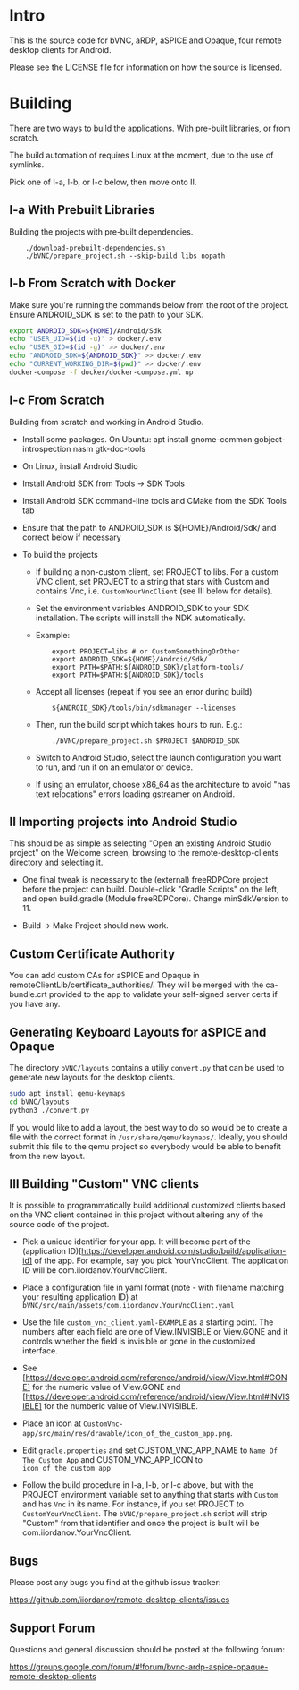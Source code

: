 # Intro

This is the source code for bVNC, aRDP, aSPICE and Opaque, four remote desktop
clients for Android.

Please see the LICENSE file for information on how the source is licensed.

# Building

There are two ways to build the applications. With pre-built libraries, or from
scratch.

The build automation of requires Linux at the moment, due to the use of symlinks.

Pick one of I-a, I-b, or I-c below, then move onto II.

## I-a With Prebuilt Libraries

Building the projects with pre-built dependencies.

        ./download-prebuilt-dependencies.sh
        ./bVNC/prepare_project.sh --skip-build libs nopath

## I-b From Scratch with Docker

Make sure you're running the commands below from the root of the project.
Ensure ANDROID_SDK is set to the path to your SDK.

```bash
export ANDROID_SDK=${HOME}/Android/Sdk
echo "USER_UID=$(id -u)" > docker/.env
echo "USER_GID=$(id -g)" >> docker/.env
echo "ANDROID_SDK=${ANDROID_SDK}" >> docker/.env
echo "CURRENT_WORKING_DIR=$(pwd)" >> docker/.env
docker-compose -f docker/docker-compose.yml up
```

## I-c From Scratch

Building from scratch and working in Android Studio.

  - Install some packages. On Ubuntu:
        apt install gnome-common gobject-introspection nasm gtk-doc-tools

  - On Linux, install Android Studio
  - Install Android SDK from Tools -> SDK Tools
  - Install Android SDK command-line tools and CMake from the SDK Tools tab
  - Ensure that the path to ANDROID_SDK is ${HOME}/Android/Sdk/ and correct below if necessary

  - To build the projects

    - If building a non-custom client, set PROJECT to libs. For a custom VNC client, set PROJECT to a string
      that stars with Custom and contains Vnc, i.e. `CustomYourVncClient` (see III below for details).
      
    - Set the environment variables ANDROID_SDK to your SDK installation. The scripts will install the NDK automatically.

    - Example:

              export PROJECT=libs # or CustomSomethingOrOther
              export ANDROID_SDK=${HOME}/Android/Sdk/
              export PATH=$PATH:${ANDROID_SDK}/platform-tools/
              export PATH=$PATH:${ANDROID_SDK}/tools

    - Accept all licenses (repeat if you see an error during build)

              ${ANDROID_SDK}/tools/bin/sdkmanager --licenses

    - Then, run the build script which takes hours to run. E.g.:

              ./bVNC/prepare_project.sh $PROJECT $ANDROID_SDK

    - Switch to Android Studio, select the launch configuration you want to run, and run it on an emulator or device.

    - If using an emulator, choose x86_64 as the architecture to avoid "has text relocations" errors loading gstreamer on Android.

## II Importing projects into Android Studio

This should be as simple as selecting "Open an existing Android Studio project" on the
Welcome screen, browsing to the remote-desktop-clients directory and selecting it.

  - One final tweak is necessary to the (external) freeRDPCore project before
    the project can build. Double-click "Gradle Scripts" on the left, and
    open build.gradle (Module freeRDPCore). Change minSdkVersion to 11.

  - Build -> Make Project should now work.

## Custom Certificate Authority

You can add custom CAs for aSPICE and Opaque in remoteClientLib/certificate_authorities/. They will be merged with the
ca-bundle.crt provided to the app to validate your self-signed server certs if you have any.

## Generating Keyboard Layouts for aSPICE and Opaque

The directory `bVNC/layouts` contains a utiliy `convert.py` that can be used to generate new layouts for the desktop clients.

```bash
sudo apt install qemu-keymaps
cd bVNC/layouts
python3 ./convert.py
```

If you would like to add a layout, the best way to do so would be to create a file with the correct format in
`/usr/share/qemu/keymaps/`. Ideally, you should submit this file to the qemu project so everybody would be able to benefit
from the new layout.


## III Building "Custom" VNC clients

It is possible to programmatically build additional customized clients based on the VNC client contained in this project
without altering any of the source code of the project.

- Pick a unique identifier for your app. It will become part of the
  (application ID)[https://developer.android.com/studio/build/application-id] of the app. For example,
  say you pick YourVncClient. The application ID will be com.iiordanov.YourVncClient.

- Place a configuration file in yaml format (note - with filename matching your resulting application ID) at
  `bVNC/src/main/assets/com.iiordanov.YourVncClient.yaml`

- Use the file `custom_vnc_client.yaml-EXAMPLE` as a starting point. The numbers after each field are one of
  View.INVISIBLE or View.GONE and it controls whether the field is invisible or gone in the customized interface.

- See [https://developer.android.com/reference/android/view/View.html#GONE] for the numeric value of View.GONE
  and [https://developer.android.com/reference/android/view/View.html#INVISIBLE] for the numberic value of View.INVISIBLE.

- Place an icon at `CustomVnc-app/src/main/res/drawable/icon_of_the_custom_app.png`.

- Edit `gradle.properties` and set CUSTOM_VNC_APP_NAME to `Name Of The Custom App` and CUSTOM_VNC_APP_ICON to `icon_of_the_custom_app`

- Follow the build procedure in I-a, I-b, or I-c above, but with the PROJECT environment variable set to anything that starts with
  `Custom` and has `Vnc` in its name. For instance, if you set PROJECT to `CustomYourVncClient`. The `bVNC/prepare_project.sh` script
  will strip "Custom" from that identifier and once the project is built will be com.iiordanov.YourVncClient.

## Bugs

Please post any bugs you find at the github issue tracker:

https://github.com/iiordanov/remote-desktop-clients/issues

## Support Forum

Questions and general discussion should be posted at the following forum:

https://groups.google.com/forum/#!forum/bvnc-ardp-aspice-opaque-remote-desktop-clients
